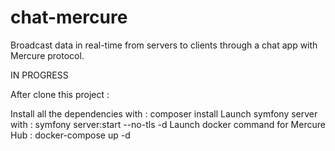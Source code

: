 # chat-mercure
Broadcast data in real-time from servers to clients through a chat app with Mercure protocol.

IN PROGRESS

After clone this project :

Install all the dependencies with : composer install
Launch symfony server with : symfony server:start --no-tls -d
Launch docker command for Mercure Hub : docker-compose up -d

